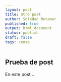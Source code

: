 ```yaml
---
layout: post
title: Otro post
author: Soledad Retamar
published: true
output: html_document
status: publish
draft: false
tags: censo
---
```

  
  
 
 
## Prueba de post
En este post ...
